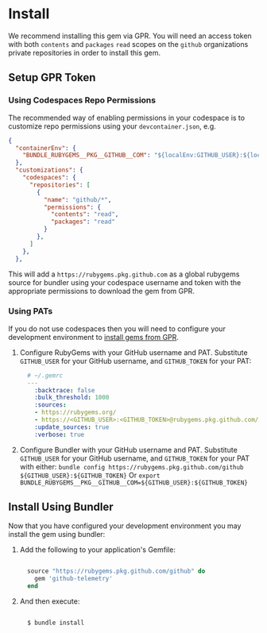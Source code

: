 # Install

We recommend installing this gem via GPR. You will need an access token with both `contents` and `packages` `read` scopes on the `github` organizations private repositories in order to install this gem.

## Setup GPR Token

### Using Codespaces Repo Permissions

The recommended way of enabling permissions in your codespace is to customize repo permissions using your `devcontainer.json`, e.g.

```json
{
  "containerEnv": {
    "BUNDLE_RUBYGEMS__PKG__GITHUB__COM": "${localEnv:GITHUB_USER}:${localEnv:GITHUB_TOKEN}"
  },
  "customizations": {
    "codespaces": {
      "repositories": [
        {
          "name": "github/*",
          "permissions": {
            "contents": "read",
            "packages": "read"
          }
        },
      ]
    },
  },
 ```

This will add a `https://rubygems.pkg.github.com` as a global rubygems source for bundler using your codespace username and token with the appropriate permissions to download the gem from GPR. 

### Using PATs 

If you do not use codespaces then you will need to configure your development environment to [install gems from GPR][gpr-rubygems].

1. Configure RubyGems with your GitHub username and PAT. Substitute `GITHUB_USER` for your GitHub username, and `GITHUB_TOKEN` for your PAT:
    ```yaml
      # ~/.gemrc
      ---
        :backtrace: false
        :bulk_threshold: 1000
        :sources:
        - https://rubygems.org/
        - https://<GITHUB_USER>:<GITHUB_TOKEN>@rubygems.pkg.github.com/github/
        :update_sources: true
        :verbose: true

    ```
1. Configure Bundler with your GitHub username and PAT. Substitute `GITHUB_USER` for your GitHub username, and `GITHUB_TOKEN` for your PAT with either:
    `bundle config https://rubygems.pkg.github.com/github ${GITHUB_USER}:${GITHUB_TOKEN}`
    Or
    `export BUNDLE_RUBYGEMS__PKG__GITHUB__COM=${GITHUB_USER}:${GITHUB_TOKEN}`

## Install Using Bundler

Now that you have configured your development environment you may install the gem using bundler:

1. Add the following to your application's Gemfile:

    ```ruby

      source "https://rubygems.pkg.github.com/github" do
        gem 'github-telemetry'
      end

    ```

1. And then execute:

    ```bash

      $ bundle install

    ```

[gpr-rubygems]: https://docs.github.com/en/packages/working-with-a-github-packages-registry/working-with-the-rubygems-registry
